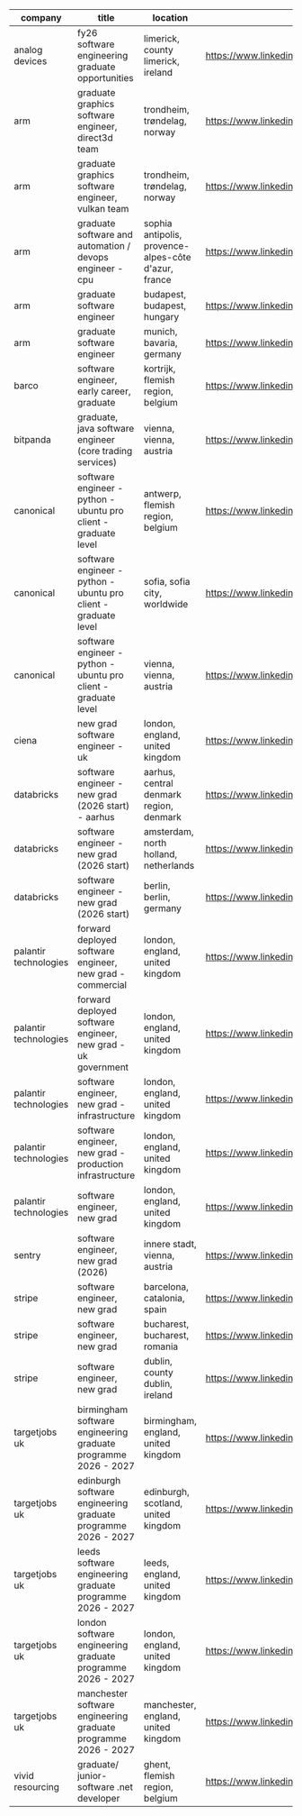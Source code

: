 |company|title|location|link|
|---|---|---|---|
|analog devices|fy26 software engineering graduate opportunities|limerick, county limerick, ireland|https://www.linkedin.com/jobs/view/4314384496|
|arm|graduate graphics software engineer, direct3d team|trondheim, trøndelag, norway|https://www.linkedin.com/jobs/view/4299646296|
|arm|graduate graphics software engineer, vulkan team|trondheim, trøndelag, norway|https://www.linkedin.com/jobs/view/4307059664|
|arm|graduate software and automation / devops engineer - cpu|sophia antipolis, provence-alpes-côte d'azur, france|https://www.linkedin.com/jobs/view/4315714308|
|arm|graduate software engineer|budapest, budapest, hungary|https://www.linkedin.com/jobs/view/4307639496|
|arm|graduate software engineer|munich, bavaria, germany|https://www.linkedin.com/jobs/view/4317116317|
|barco|software engineer, early career, graduate|kortrijk, flemish region, belgium|https://www.linkedin.com/jobs/view/4316949012|
|bitpanda|graduate, java software engineer (core trading services)|vienna, vienna, austria|https://www.linkedin.com/jobs/view/4312976083|
|canonical|software engineer - python - ubuntu pro client - graduate level|antwerp, flemish region, belgium|https://www.linkedin.com/jobs/view/4233271679|
|canonical|software engineer - python - ubuntu pro client - graduate level|sofia, sofia city, worldwide|https://www.linkedin.com/jobs/view/4233273373|
|canonical|software engineer - python - ubuntu pro client - graduate level|vienna, vienna, austria|https://www.linkedin.com/jobs/view/4233273386|
|ciena|new grad software engineer - uk|london, england, united kingdom|https://www.linkedin.com/jobs/view/4304549162|
|databricks|software engineer - new grad (2026 start) - aarhus|aarhus, central denmark region, denmark|https://www.linkedin.com/jobs/view/4297744052|
|databricks|software engineer - new grad (2026 start)|amsterdam, north holland, netherlands|https://www.linkedin.com/jobs/view/4297756009|
|databricks|software engineer - new grad (2026 start)|berlin, berlin, germany|https://www.linkedin.com/jobs/view/4297749056|
|palantir technologies|forward deployed software engineer, new grad - commercial|london, england, united kingdom|https://www.linkedin.com/jobs/view/4280355917|
|palantir technologies|forward deployed software engineer, new grad - uk government|london, england, united kingdom|https://www.linkedin.com/jobs/view/4277538770|
|palantir technologies|software engineer, new grad - infrastructure|london, england, united kingdom|https://www.linkedin.com/jobs/view/4277542207|
|palantir technologies|software engineer, new grad - production infrastructure|london, england, united kingdom|https://www.linkedin.com/jobs/view/4277540268|
|palantir technologies|software engineer, new grad|london, england, united kingdom|https://www.linkedin.com/jobs/view/4277536943|
|sentry|software engineer, new grad (2026)|innere stadt, vienna, austria|https://www.linkedin.com/jobs/view/4309395825|
|stripe|software engineer, new grad|barcelona, catalonia, spain|https://www.linkedin.com/jobs/view/4294957463|
|stripe|software engineer, new grad|bucharest, bucharest, romania|https://www.linkedin.com/jobs/view/4294962318|
|stripe|software engineer, new grad|dublin, county dublin, ireland|https://www.linkedin.com/jobs/view/4294949931|
|targetjobs uk|birmingham software engineering graduate programme 2026 - 2027|birmingham, england, united kingdom|https://www.linkedin.com/jobs/view/4311629160|
|targetjobs uk|edinburgh software engineering graduate programme 2026 - 2027|edinburgh, scotland, united kingdom|https://www.linkedin.com/jobs/view/4311845318|
|targetjobs uk|leeds software engineering graduate programme 2026 - 2027|leeds, england, united kingdom|https://www.linkedin.com/jobs/view/4311641053|
|targetjobs uk|london software engineering graduate programme 2026 - 2027|london, england, united kingdom|https://www.linkedin.com/jobs/view/4311630372|
|targetjobs uk|manchester software engineering graduate programme 2026 - 2027|manchester, england, united kingdom|https://www.linkedin.com/jobs/view/4311631058|
|vivid resourcing|graduate/ junior-  software .net developer|ghent, flemish region, belgium|https://www.linkedin.com/jobs/view/4307883071|